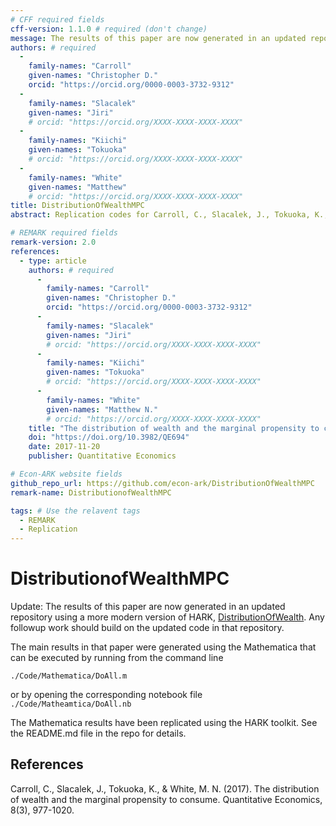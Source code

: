 ```yaml
---
# CFF required fields
cff-version: 1.1.0 # required (don't change)
message: The results of this paper are now generated in an updated repository using a more modern version of HARK, https://github.com/econ-ark/DistributionOfWealthMPC. Any followup work should build on the updated code in that repository. # optional
authors: # required
  -
    family-names: "Carroll"
    given-names: "Christopher D."
    orcid: "https://orcid.org/0000-0003-3732-9312"
  -
    family-names: "Slacalek"
    given-names: "Jiri"
    # orcid: "https://orcid.org/XXXX-XXXX-XXXX-XXXX"
  -
    family-names: "Kiichi"
    given-names: "Tokuoka"
    # orcid: "https://orcid.org/XXXX-XXXX-XXXX-XXXX"
  -
    family-names: "White"
    given-names: "Matthew"
    # orcid: "https://orcid.org/XXXX-XXXX-XXXX-XXXX"
title: DistributionOfWealthMPC
abstract: Replication codes for Carroll, C., Slacalek, J., Tokuoka, K., & White, M. N. (2017). The distribution of wealth and the marginal propensity to consume. Quantitative Economics, 8(3), 977-1020.

# REMARK required fields
remark-version: 2.0
references: 
  - type: article
    authors: # required
      -
        family-names: "Carroll"
        given-names: "Christopher D."
        orcid: "https://orcid.org/0000-0003-3732-9312"
      -
        family-names: "Slacalek"
        given-names: "Jiri"
        # orcid: "https://orcid.org/XXXX-XXXX-XXXX-XXXX"
      -
        family-names: "Kiichi"
        given-names: "Tokuoka"
        # orcid: "https://orcid.org/XXXX-XXXX-XXXX-XXXX"
      -
        family-names: "White"
        given-names: "Matthew N."
        # orcid: "https://orcid.org/XXXX-XXXX-XXXX-XXXX"
    title: "The distribution of wealth and the marginal propensity to consume" # required
    doi: "https://doi.org/10.3982/QE694"
    date: 2017-11-20
    publisher: Quantitative Economics

# Econ-ARK website fields
github_repo_url: https://github.com/econ-ark/DistributionOfWealthMPC
remark-name: DistributionofWealthMPC

tags: # Use the relavent tags
  - REMARK
  - Replication
---
```



# DistributionofWealthMPC 
Update: The results of this paper are now generated in an updated repository using a more modern version of HARK, [DistributionOfWealth](https://github.com/econ-ark/DistributionOfWealth). Any followup work should build on the updated code in that repository.

The main results in that paper were generated using the Mathematica that can be executed by running from the command line 

`./Code/Mathematica/DoAll.m`

or by opening the corresponding notebook file `./Code/Matheamtica/DoAll.nb`

The Mathematica results have been replicated using the HARK toolkit.  See the README.md file in the repo for details.

## References

Carroll, C., Slacalek, J., Tokuoka, K., & White, M. N. (2017). The distribution of wealth and the marginal propensity to consume. Quantitative Economics, 8(3), 977-1020.

